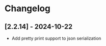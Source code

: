 # Changelog

<!-- Do not change the line immediately below this comment, the build system will replace it with the actual version and date. -->

## [2.2.14] - 2024-10-22

- Add pretty print support to json serialization